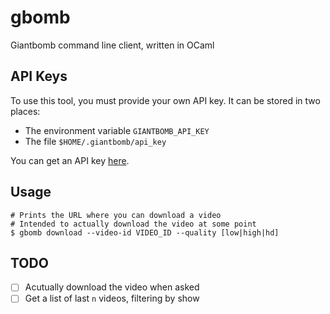 # gbomb
Giantbomb command line client, written in OCaml

## API Keys
To use this tool, you must provide your own API key. It can be stored in two places:
- The environment variable `GIANTBOMB_API_KEY`
- The file `$HOME/.giantbomb/api_key`

You can get an API key [here](https://www.giantbomb.com/api/).

## Usage
```shell
# Prints the URL where you can download a video
# Intended to actually download the video at some point
$ gbomb download --video-id VIDEO_ID --quality [low|high|hd]
```

## TODO
- [ ] Acutually download the video when asked
- [ ] Get a list of last `n` videos, filtering by show
